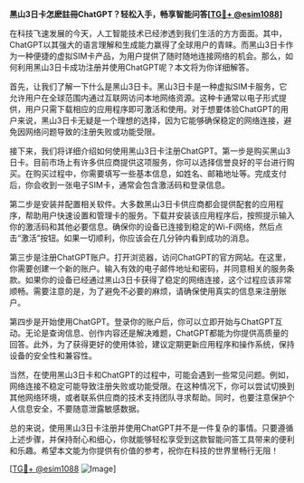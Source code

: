**黑山3日卡怎麽註冊ChatGPT？轻松入手，畅享智能问答[[TG💪+ @esim1088](https://t.me/s/esim1088)]**

在科技飞速发展的今天，人工智能技术已经渗透到我们生活的方方面面。其中，ChatGPT以其强大的语言理解和生成能力赢得了全球用户的青睐。而黑山3日卡作为一种便捷的虚拟SIM卡产品，为用户提供了随时随地连接网络的机会。那么，如何利用黑山3日卡成功注册并使用ChatGPT呢？本文将为你详细解答。

首先，让我们了解一下什么是黑山3日卡。黑山3日卡是一种虚拟SIM卡服务，它允许用户在全球范围内通过互联网访问本地网络资源。这种卡通常以电子形式提供，用户只需下载相应的应用程序即可激活和使用。对于想要体验ChatGPT的用户来说，黑山3日卡无疑是一个理想的选择，因为它能够确保稳定的网络连接，避免因网络问题导致的注册失败或功能受限。

接下来，我们将详细介绍如何使用黑山3日卡注册ChatGPT。第一步是购买黑山3日卡。目前市场上有许多供应商提供这项服务，你可以选择信誉良好的平台进行购买。在购买过程中，你需要填写一些基本信息，如姓名、邮箱地址等。完成支付后，你会收到一张电子SIM卡，通常会包含激活码和登录信息。

第二步是安装并配置相关软件。大多数黑山3日卡供应商都会提供配套的应用程序，帮助用户快速设置和管理卡的服务。下载并安装该应用程序后，按照提示输入你的激活码和其他必要信息。确保你的设备已连接到稳定的Wi-Fi网络，然后点击“激活”按钮。如果一切顺利，你应该会在几分钟内看到成功的消息。

第三步是注册ChatGPT账户。打开浏览器，访问ChatGPT的官方网站。在这里，你需要创建一个新的账户。输入有效的电子邮件地址和密码，并同意相关的服务条款。如果你的设备已经通过黑山3日卡获得了稳定的网络连接，这个过程应该非常顺畅。需要注意的是，为了避免不必要的麻烦，请确保使用真实的信息来注册账户。

第四步是开始使用ChatGPT。登录你的账户后，你可以立即开始与ChatGPT互动。无论是查询信息、创作内容还是解决难题，ChatGPT都能为你提供高质量的回答。此外，为了获得更好的使用体验，建议定期更新应用程序和操作系统，保持设备的安全性和兼容性。

当然，在使用黑山3日卡和ChatGPT的过程中，可能会遇到一些常见问题。例如，网络连接不稳定可能导致注册失败或功能受限。在这种情况下，你可以尝试切换到其他网络环境，或者联系供应商的技术支持团队寻求帮助。同时，也要注意保护个人信息安全，不要随意泄露敏感数据。

总的来说，使用黑山3日卡注册并使用ChatGPT并不是一件复杂的事情。只要遵循上述步骤，并保持耐心和细心，你就能够轻松享受到这款智能问答工具带来的便利和乐趣。希望本文能为你提供有价值的参考，祝你在科技的世界里畅行无阻！

[[TG💪+ @esim1088](https://t.me/s/esim1088) ![Image](https://i.postimg.cc/4NQfJmqS/Snipaste-2025-05-13-00-14-12.png)]